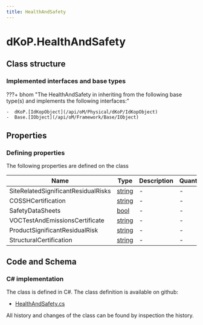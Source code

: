 ```yaml
---
title: HealthAndSafety
---
```


# dKoP.HealthAndSafety



## Class structure

### Implemented interfaces and base types

???+ bhom "The HealthAndSafety in inheriting from the following base type(s) and implements the following interfaces:"

    -  dKoP.[IdKopObject](/api/oM/Physical/dKoP/IdKopObject)
    -  Base.[IObject](/api/oM/Framework/Base/IObject)


## Properties



### Defining properties

The following properties are defined on the class

| Name             | Type             | Description      | Quantity         |
|------------------|------------------|------------------|------------------|
| SiteRelatedSignificantResidualRisks | [string](https://learn.microsoft.com/en-us/dotnet/api/System.String?view=netstandard-2.0) | - | - |
| COSSHCertification | [string](https://learn.microsoft.com/en-us/dotnet/api/System.String?view=netstandard-2.0) | - | - |
| SafetyDataSheets | [bool](https://learn.microsoft.com/en-us/dotnet/api/System.Boolean?view=netstandard-2.0) | - | - |
| VOCTestAndEmissionsCertificate | [string](https://learn.microsoft.com/en-us/dotnet/api/System.String?view=netstandard-2.0) | - | - |
| ProductSignificantResidualRisk | [string](https://learn.microsoft.com/en-us/dotnet/api/System.String?view=netstandard-2.0) | - | - |
| StructuralCertification | [string](https://learn.microsoft.com/en-us/dotnet/api/System.String?view=netstandard-2.0) | - | - |


## Code and Schema

### C# implementation

The class is defined in C#. The class definition is available on github:

- [HealthAndSafety.cs](https://github.com/BHoM/dKoP_Toolkit/blob/develop/dKoP_oM/HealthAndSafety/HealthAndSafety.cs)

All history and changes of the class can be found by inspection the history.
